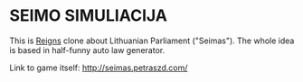 # SEIMO SIMULIACIJA

This is [Reigns](https://www.devolverdigital.com/games/view/reigns) clone about Lithuanian Parliament ("Seimas"). The whole idea is based in half-funny auto law generator.

Link to game itself: http://seimas.petraszd.com/
